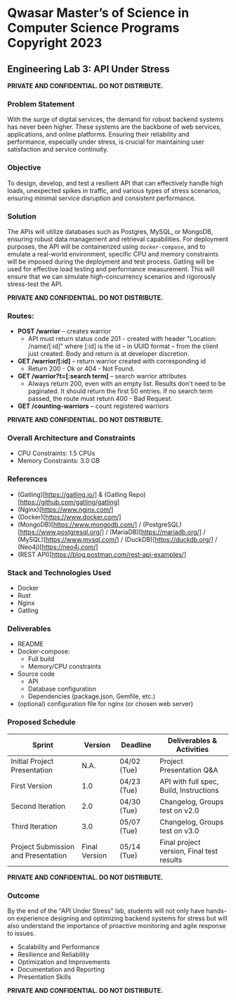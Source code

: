 # Qwasar Master’s of Science in Computer Science Programs Copyright 2023

## Engineering Lab 3: API Under Stress

**PRIVATE AND CONFIDENTIAL. DO NOT DISTRIBUTE.**

### Problem Statement

With the surge of digital services, the demand for robust backend systems has never been higher. These systems are the backbone of web services, applications, and online platforms. Ensuring their reliability and performance, especially under stress, is crucial for maintaining user satisfaction and service continuity.

### Objective

To design, develop, and test a resilient API that can effectively handle high loads, unexpected spikes in traffic, and various types of stress scenarios, ensuring minimal service disruption and consistent performance.

### Solution

The APIs will utilize databases such as Postgres, MySQL, or MongoDB, ensuring robust data management and retrieval capabilities. For deployment purposes, the API will be containerized using `docker-compose`, and to emulate a real-world environment, specific CPU and memory constraints will be imposed during the deployment and test process. Gatling will be used for effective load testing and performance measurement. This will ensure that we can simulate high-concurrency scenarios and rigorously stress-test the API.

**PRIVATE AND CONFIDENTIAL. DO NOT DISTRIBUTE.**

### Routes:

- **POST /warrior** – creates warrior
  - API must return status code 201 - created with header "Location: /name/[:id]" where [:id] is the id – in UUID format – from the client just created. Body and return is at developer discretion.
- **GET /warrior/[:id]** – return warrior created with corresponding id
  - Return 200 - Ok or 404 - Not Found.
- **GET /warrior?t=[:search term]** – search warrior attributes
  - Always return 200, even with an empty list. Results don't need to be paginated. It should return the first 50 entries. If no search term passed, the route must return 400 - Bad Request.
- **GET /counting-warriors** – count registered warriors

**PRIVATE AND CONFIDENTIAL. DO NOT DISTRIBUTE.**

### Overall Architecture and Constraints

- CPU Constraints: 1.5 CPUs
- Memory Constraints: 3.0 GB

### References

- (Gatling)[https://gatling.io/] & (Gatling Repo)[https://github.com/gatling/gatling]
- (Nginx)[https://www.nginx.com/]
- (Docker)[https://www.docker.com/]
- (MongoDB)[https://www.mongodb.com/] / (PostgreSQL)[https://www.postgresql.org/] / (MariaDB)[https://mariadb.org/] / (MySQL)[https://www.mysql.com/] / (DuckDB)[https://duckdb.org/] / (Neo4j)[https://neo4j.com/]
- (REST API)[https://blog.postman.com/rest-api-examples/]

### Stack and Technologies Used

- Docker
- Rust
- Nginx
- Gatling

### Deliverables

- README
- Docker-compose:
  - Full build
  - Memory/CPU constraints
- Source code
  - API
  - Database configuration
  - Dependencies (package.json, Gemfile, etc.)
- (optional) configuration file for nginx (or chosen web server)

### Proposed Schedule

| Sprint                              | Version       | Deadline    | Deliverables & Activities                 |
| ----------------------------------- | ------------- | ----------- | ----------------------------------------- |
| Initial Project Presentation        | N.A.          | 04/02 (Tue) | Project Presentation Q&A                  |
| First Version                       | 1.0           | 04/23 (Tue) | API with full spec, Build, Instructions   |
| Second Iteration                    | 2.0           | 04/30 (Tue) | Changelog, Groups test on v2.0            |
| Third Iteration                     | 3.0           | 05/07 (Tue) | Changelog, Groups test on v3.0            |
| Project Submission and Presentation | Final Version | 05/14 (Tue) | Final project version, Final test results |

**PRIVATE AND CONFIDENTIAL. DO NOT DISTRIBUTE.**

### Outcome

By the end of the "API Under Stress" lab, students will not only have hands-on experience designing and optimizing backend systems for stress but will also understand the importance of proactive monitoring and agile response to issues.

- Scalability and Performance
- Resilience and Reliability
- Optimization and Improvements
- Documentation and Reporting
- Presentation Skills

**PRIVATE AND CONFIDENTIAL. DO NOT DISTRIBUTE.**
